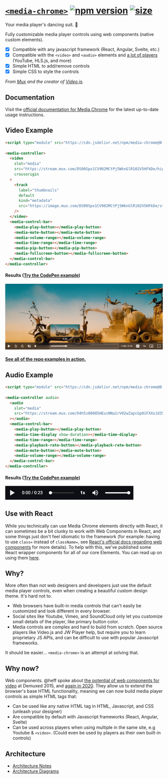 # [`<media-chrome>`](https://media-chrome.org) [![npm version](https://img.shields.io/npm/v/media-chrome)](http://npmjs.org/media-chrome) [![size](https://img.shields.io/bundlephobia/minzip/media-chrome?label=size)](https://bundlephobia.com/result?p=media-chrome)

Your media player's dancing suit. :man_dancing:

Fully customizable media player controls using web components (native custom elements).

- [x] Compatible with any javascript framework (React, Angular, Svelte, etc.)
- [x] Compatible with the `<video>` and `<audio>` elements and [a lot of players](https://media-chrome.org/en/media-slot) (YouTube, HLS.js, and more)
- [x] Simple HTML to add/remove controls
- [x] Simple CSS to style the controls

_From [Mux](https://mux.com?utm_source=github&utm_medium=social&utm_campaign=media-chrome) and the creator of [Video.js](https://videojs.com/)._

## Documentation

Visit the [official documentation for Media Chrome](https://media-chrome.org/en/get-started) for the latest up-to-date usage instructions.

## Video Example

```html
<script type="module" src="https://cdn.jsdelivr.net/npm/media-chrome@0.17/+esm"></script>

<media-controller>
  <video
    slot="media"
    src="https://stream.mux.com/DS00Spx1CV902MCtPj5WknGlR102V5HFkDe/high.mp4"
    crossorigin
  >
    <track
      label="thumbnails"
      default
      kind="metadata"
      src="https://image.mux.com/DS00Spx1CV902MCtPj5WknGlR102V5HFkDe/storyboard.vtt"
    />
  </video>
  <media-control-bar>
    <media-play-button></media-play-button>
    <media-mute-button></media-mute-button>
    <media-volume-range></media-volume-range>
    <media-time-range></media-time-range>
    <media-pip-button></media-pip-button>
    <media-fullscreen-button></media-fullscreen-button>
  </media-control-bar>
</media-controller>
```

#### Results (<a href="https://codepen.io/heff/pen/ZEGdBzN?editors=1000" target="_blank">Try the CodePen example</a>)

<a href="https://codepen.io/heff/pen/ZEGdBzN?editors=1000" target="_blank">
  <img width="890" alt="Media Chrome Video Player Demo" src="./docs/public/assets/media-chrome-video-player.jpeg">
</a>

#### <a href="https://media-chrome.mux.dev/examples/" target="_blank">See all of the repo examples in action.</a>

## Audio Example

```html
<script type="module" src="https://cdn.jsdelivr.net/npm/media-chrome@0.17/+esm"></script>

<media-controller audio>
  <audio
    slot="media"
    src="https://stream.mux.com/O4h5z00885HEucNNa1rV02wZapcGp01FXXoJd35AHmGX7g/audio.m4a"
  ></audio>
  <media-control-bar>
    <media-play-button></media-play-button>
    <media-time-display show-duration></media-time-display>
    <media-time-range></media-time-range>
    <media-playback-rate-button></media-playback-rate-button>
    <media-mute-button></media-mute-button>
    <media-volume-range></media-volume-range>
  </media-control-bar>
</media-controller>
```

#### Results (<a href="https://codepen.io/heff/pen/wvdyNWd?editors=1000" target="_blank">Try the CodePen example</a>)

<a href="https://codepen.io/heff/pen/wvdyNWd?editors=1000" target="_blank">
  <img width="410" alt="Media Chrome Audio Player Demo" src="./docs/public/assets/media-chrome-audio-player.png">
</a>

## Use with React

While you technically can use Media Chrome elements directly with React, it can sometimes be a bit clunky to work with Web Components in React, and some things just don't feel idiomatic to the framework (for example: having to use `class=` instead of `className=`, see [React's official docs regarding web components](https://reactjs.org/docs/web-components.html) for more details). To help with this, we've published some React wrapper components for all of our core Elements. You can read up on using them [here](https://media-chrome.org/en/react).

## Why?

More often than not web designers and developers just use the default media player controls, even when creating a beautiful custom design theme. It's hard not to.

- Web browsers have built-in media controls that can't easily be customized and look different in every browser.
- Social sites like Youtube, Vimeo, and SoundCloud only let you customize small details of the player, like primary button color.
- Media controls are complex and hard to build from scratch. Open source players like Video.js and JW Player help, but require you to learn proprietary JS APIs, and can be difficult to use with popular Javascript frameworks.

It should be easier... `<media-chrome>` is an attempt at solving that.

## Why now?

Web components. @heff spoke about [the potential of web components for video](https://youtu.be/TwnygSWmToc?t=859) at Demuxed 2015, and [again in 2020](https://www.youtube.com/watch?v=qMcNDWyRw20). They allow us to extend the browser's base HTML functionality, meaning we can now build media player controls as simple HTML tags that:

- Can be used like any native HTML tag in HTML, Javascript, and CSS (unleash your designer)
- Are compatible by default with Javascript frameworks (React, Angular, Svelte)
- Can be used across players when using multiple in the same site, e.g Youtube & `<video>`. (Could even be used by players as their own built-in controls)

## Architecture

- [Architecture Notes](https://media-chrome.org/en/architecture#notes)
- [Architecture Diagrams](https://media-chrome.org/en/architecture#inner-workings)

